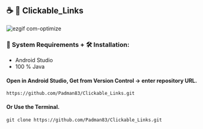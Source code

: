 ## ☕ 📱 Clickable_Links

![ezgif com-optimize](https://user-images.githubusercontent.com/45048950/94666840-922ac980-0340-11eb-84ed-00af7d3b6e3c.gif)

### 🧰 System Requirements + 🛠️ Installation:

* Android Studio
* 100 % Java

#### Open in Android Studio, Get from Version Control -> enter repository URL.

```
https://github.com/Padman83/Clickable_Links.git
```

#### Or Use the Terminal.

```
git clone https://github.com/Padman83/Clickable_Links.git
